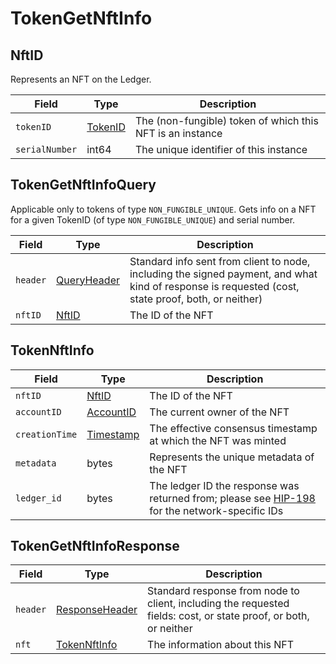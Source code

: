 # TokenGetNftInfo

## NftID

Represents an NFT on the Ledger.

| Field          | Type                                 | Description                                               |
| -------------- | ------------------------------------ | --------------------------------------------------------- |
| `tokenID`      | [TokenID](../basic-types/tokenid.md) | The (non-fungible) token of which this NFT is an instance |
| `serialNumber` | int64                                | The unique identifier of this instance                    |

## TokenGetNftInfoQuery

Applicable only to tokens of type `NON_FUNGIBLE_UNIQUE`. Gets info on a NFT for a given TokenID (of type `NON_FUNGIBLE_UNIQUE`) and serial number.

| Field    | Type                                           | Description                                                                                                                                        |
| -------- | ---------------------------------------------- | -------------------------------------------------------------------------------------------------------------------------------------------------- |
| `header` | [QueryHeader](../miscellaneous/queryheader.md) | Standard info sent from client to node, including the signed payment, and what kind of response is requested (cost, state proof, both, or neither) |
| `nftID`  | [NftID](tokengetnftinfo.md#nftid)              | The ID of the NFT                                                                                                                                  |

## TokenNftInfo

| Field          | Type                                       | Description                                                                                                                                                                          |
| -------------- | ------------------------------------------ | ------------------------------------------------------------------------------------------------------------------------------------------------------------------------------------ |
| `nftID`        | [NftID](tokengetnftinfo.md#nftid)          | The ID of the NFT                                                                                                                                                                    |
| `accountID`    | [AccountID](../basic-types/accountid.md)   | The current owner of the NFT                                                                                                                                                         |
| `creationTime` | [Timestamp](../miscellaneous/timestamp.md) | The effective consensus timestamp at which the NFT was minted                                                                                                                        |
| `metadata`     | bytes                                      | Represents the unique metadata of the NFT                                                                                                                                            |
| `ledger_id`    | bytes                                      | The ledger ID the response was returned from; please see [HIP-198](https://github.com/hashgraph/hedera-improvement-proposal/blob/master/HIP/hip-198.md) for the network-specific IDs |

## TokenGetNftInfoResponse

| Field    | Type                                                 | Description                                                                                                      |
| -------- | ---------------------------------------------------- | ---------------------------------------------------------------------------------------------------------------- |
| `header` | [ResponseHeader](../miscellaneous/responseheader.md) | Standard response from node to client, including the requested fields: cost, or state proof, or both, or neither |
| `nft`    | [TokenNftInfo](tokengetnftinfo.md#tokennftinfo)      | The information about this NFT                                                                                   |

